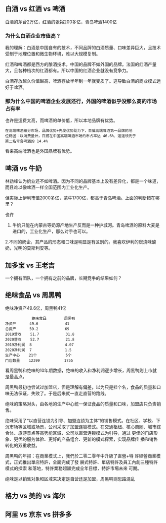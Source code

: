 
## 白酒 vs 红酒 vs 啤酒
白酒的茅台2万亿，红酒的张裕200多亿，青岛啤酒1400亿

### 为什么白酒企业市值高？

我的理解：白酒是中国自有的技术，不同品牌的白酒质量、口味差异巨大，且技术受制于地理位置和微生物环境，难以大规模复制。

红酒和啤酒都是西方的酿酒技术。中国的品牌不如外国的品牌。法国的红酒产量大，且各种档次的红酒都有。所以中国的红酒企业就没有竞争力。

白酒存放越久价值越高，啤酒存放半年到一年就变质了。这导致白酒的商业模式远好于啤酒。

### 那为什么中国的啤酒企业发展还行，外国的啤酒似乎没那么高的市场占有率

也许是运费太高，而啤酒的单价低，所以本地品牌有优势。

    在高端啤酒细分市场，品牌优势+先发优势助力下，百威高端啤酒第一品牌的地
    位稳固：以消费量计，百威在中国高端啤酒市场的市占率达 46.6%，遥遥领先于
    第二名青岛啤酒的 14.4%

看来高端啤酒也是外国品牌有优势。

## 啤酒 vs 牛奶
林劲峰认为奶业还不如啤酒。因为不同的品牌基本上没有差异化，都是一个味道，而且难以像啤酒一样全国范围内工业化生产。

但实际上伊利市值2000多亿，蒙牛1700亿，都高于青岛啤酒。上面的判断错在哪里？

也许
1. 牛奶只能在内蒙古等奶源产地生产反而是一种护城河。青岛啤酒的原料大麦是进口的，工业化生产，那么对手也可以。

2.不同的奶企，其产品的形态和口味是明显是有区别的。我喜欢伊利的炭烧味酸奶，光明的莫斯利安等。

## 加多宝 vs 王老吉
一个拥有团队，一个拥有之前的品牌，长期竞争的结果如何？

## 绝味食品 vs 周黑鸭
绝味净资产49.6亿，周黑鸭41亿

                绝味食品        周黑鸭
    净资产      49.6            41
    总资产      59.2            69
    2019营收    51.7            31.8
    2020营收    52.7            21.8
    2019净利润  8               4.07
    2020净利润  7               1.5
    生产中心    21个             5个
    门店数量    12399           1755

看周黑鸭和绝味的10年期数据，绝味的收入和净利润逐步增长，周黑鸭则上市就是最高点。

周黑鸭最初也尝试过加盟店，但是理解有偏差，以为只是挂个名，食品的质量和口味无法保证，失败了。于是后来就一直走直营的路线。

绝味的策略对头，由各地的生产中心统一保证食品的质量和口味，加盟店只负责销售。

绝味采用了“以直营连锁为引导、加盟连锁为主体”的销售模式。在社区、学校、下沉市场等区域或场景，公司采取了加盟连锁模式。在交通枢纽、核心商圈、城市综合体、旅游景点等高势能区域，公司以直营连锁模式为引导，通过
更佳的门店形象、更优的服务体验、更好的产品组合、更新的模式探索，实现品牌传
播和销售转化的双重收益。

周黑鸭的年报：在商業模式上，我們於二零二零年中升級了直營+特
許經營商業模式，正式推出單店特許，全面完成了發
展式特許、單店特許及員工內創三種特許模式的探索
和落地，特許業務超額完成全年目標，特許市場未來
可期。

绝味是以销售对象和区域来决定是自营还是加盟，周黑鸭则思路混乱


## 格力 vs 美的 vs 海尔


## 阿里 vs 京东 vs 拼多多




